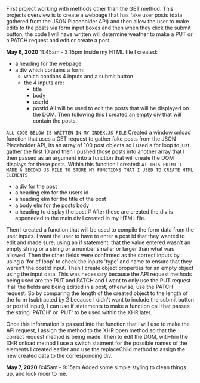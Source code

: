 First project working with methods other than the GET method. This projects overview is to create a webpage that has fake user posts (data gathered from the JSON Placeholder API) and then allow the user to make edits to the posts via form input boxes and then when they click the submit button, the code I will have written will determine weather to make a PUT or a PATCH request and edit or create a post.

<b>May 6, 2020</b>
11:45am - 3:15pm
Inside my HTML file I created:
* a heading for the webpage
* a div which contains a form:
    - which contians 4 inputs and a submit button
    - the 4 inputs are:
        - title
        - body
        - userId
        - postId
All will be used to edit the posts that will be displayed on the DOM.
Then following this I created an empty div that will contain the posts.

`ALL CODE BELOW IS WRITTEN IN MY INDEX.JS FILE`
Created a window onload function that uses a GET request to gather fake posts from the JSON Placeholder API, its an array of 100 post objects so I used a for loop to just gather the first 10 and then I pushed those posts into another array that I then passed as an argument into a function that will create the DOM displays for these posts. Within this function I created:
`AT THIS POINT I MADE A SECOND JS FILE TO STORE MY FUNCTIONS THAT I USED TO CREATE HTML ELEMENTS`
* a div for the post
* a heading elm for the users id
* a heading elm for the title of the post
* a body elm for the posts body
* a heading to display the post #
After these are created the div is appeneded to the main div I created in my HTML file.

Then I created a function that will be used to compile the form data from the user inputs. I want the user to have to enter a post id that they wanted to edit and made sure; using an if statement, that the value entered wasn't an empty string or a string or a number smaller or larger than what was allowed. Then the other fields were confirmed as the correct inputs by using a 'for of loop' to check the inputs 'type' and name to ensure that they weren't the postId input. Then I create object properties for an empty object using the input data. This was necessary because the API request methods being used are the PUT and PATCH and I want to only use the PUT request if all the fields are being editied in a post, otherwise, use the PATCH request. So by comparing the length of the created object to the length of the form (subtracted by 2 because I didn't want to include the submit button or postId input), I can use if statements to make a function call that passes the string 'PATCH' or 'PUT' to be used within the XHR later.

Once this information is passed into the function that I will use to make the API request, I assign the method to the XHR open method so that the correct request method is being made. Then to edit the DOM, witi=hin the XHR onload method I use a switch statment for the possible names of the elements I created earlier and use the replaceChild method to assign the new created data to the corresponding div.

<b>May 7, 2020</b>
8:45am - 9:15am
Added some simple styling to clean things up, and look nicer to me.
